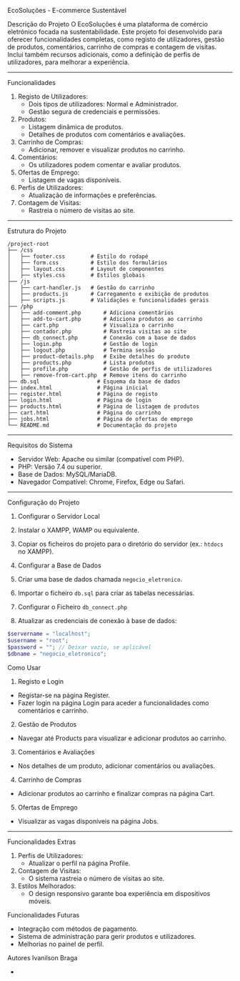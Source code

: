 EcoSoluções - E-commerce Sustentável

 Descrição do Projeto
O EcoSoluções é uma plataforma de comércio eletrónico focada na sustentabilidade. Este projeto foi desenvolvido para oferecer funcionalidades completas, como registo de utilizadores, gestão de produtos, comentários, carrinho de compras e contagem de visitas. Inclui também recursos adicionais, como a definição de perfis de utilizadores, para melhorar a experiência.

---

 Funcionalidades
1. Registo de Utilizadores:
    - Dois tipos de utilizadores: Normal e Administrador.
    - Gestão segura de credenciais e permissões.
2. Produtos:
    - Listagem dinâmica de produtos.
    - Detalhes de produtos com comentários e avaliações.
3. Carrinho de Compras:
    - Adicionar, remover e visualizar produtos no carrinho.
4. Comentários:
    - Os utilizadores podem comentar e avaliar produtos.
5. Ofertas de Emprego:
    - Listagem de vagas disponíveis.
6. Perfis de Utilizadores:
    - Atualização de informações e preferências.
7. Contagem de Visitas:
    - Rastreia o número de visitas ao site.

---

 Estrutura do Projeto
```plaintext
/project-root
├── /css
│   ├── footer.css        # Estilo do rodapé
│   ├── form.css          # Estilo dos formulários
│   ├── layout.css        # Layout de componentes
│   ├── styles.css        # Estilos globais
├── /js
│   ├── cart-handler.js   # Gestão do carrinho
│   ├── products.js       # Carregamento e exibição de produtos
│   ├── scripts.js        # Validações e funcionalidades gerais
├── /php
│   ├── add-comment.php       # Adiciona comentários
│   ├── add-to-cart.php       # Adiciona produtos ao carrinho
│   ├── cart.php              # Visualiza o carrinho
│   ├── contador.php          # Rastreia visitas ao site
│   ├── db_connect.php        # Conexão com a base de dados
│   ├── login.php             # Gestão de login
│   ├── logout.php            # Termina sessão
│   ├── product-details.php   # Exibe detalhes do produto
│   ├── products.php          # Lista produtos
│   ├── profile.php           # Gestão de perfis de utilizadores
│   ├── remove-from-cart.php  # Remove itens do carrinho
├── db.sql                  # Esquema da base de dados
├── index.html              # Página inicial
├── register.html           # Página de registo
├── login.html              # Página de login
├── products.html           # Página de listagem de produtos
├── cart.html               # Página do carrinho
├── jobs.html               # Página de ofertas de emprego
└── README.md               # Documentação do projeto
```

---

 Requisitos do Sistema
- Servidor Web: Apache ou similar (compatível com PHP).
- PHP: Versão 7.4 ou superior.
- Base de Dados: MySQL/MariaDB.
- Navegador Compatível: Chrome, Firefox, Edge ou Safari.

---

Configuração do Projeto

 1. Configurar o Servidor Local
1. Instalar o XAMPP, WAMP ou equivalente.
2. Copiar os ficheiros do projeto para o diretório do servidor (ex.: `htdocs` no XAMPP).

 2. Configurar a Base de Dados
  1. Criar uma base de dados chamada `negocio_eletronico`.
  2. Importar o ficheiro `db.sql` para criar as tabelas necessárias.

 3. Configurar o Ficheiro `db_connect.php`
   1. Atualizar as credenciais de conexão à base de dados:
   ```php
   $servername = "localhost";
   $username = "root";
   $password = ""; // Deixar vazio, se aplicável
   $dbname = "negocio_eletronico";
   ```



Como Usar

1. Registo e Login
- Registar-se na página Register.
- Fazer login na página Login para aceder a funcionalidades como comentários e carrinho.

2. Gestão de Produtos
- Navegar até Products para visualizar e adicionar produtos ao carrinho.

3. Comentários e Avaliações
- Nos detalhes de um produto, adicionar comentários ou avaliações.

 4. Carrinho de Compras
- Adicionar produtos ao carrinho e finalizar compras na página Cart.

 5. Ofertas de Emprego
- Visualizar as vagas disponíveis na página Jobs.

---

Funcionalidades Extras
1. Perfis de Utilizadores:
    - Atualizar o perfil na página Profile.
2. Contagem de Visitas:
    - O sistema rastreia o número de visitas ao site.
3. Estilos Melhorados:
    - O design responsivo garante boa experiência em dispositivos móveis.


 Funcionalidades Futuras
- Integração com métodos de pagamento.
- Sistema de administração para gerir produtos e utilizadores.
- Melhorias no painel de perfil.



 Autores
Ivanilson Braga 

-
